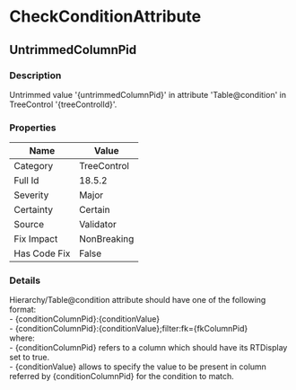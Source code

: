 ﻿---  
uid: Validator_18_5_2  
---

# CheckConditionAttribute

## UntrimmedColumnPid

### Description

Untrimmed value '{untrimmedColumnPid}' in attribute 'Table@condition' in TreeControl '{treeControlId}'.

### Properties

| Name         | Value       |
| ------------ | ----------- |
| Category     | TreeControl |
| Full Id      | 18.5.2      |
| Severity     | Major       |
| Certainty    | Certain     |
| Source       | Validator   |
| Fix Impact   | NonBreaking |
| Has Code Fix | False       |

### Details

Hierarchy\/Table@condition attribute should have one of the following format:  
\- {conditionColumnPid}:{conditionValue}  
\- {conditionColumnPid}:{conditionValue};filter:fk\={fkColumnPid}  
where:  
\- {conditionColumnPid} refers to a column which should have its RTDisplay set to true.  
\- {conditionValue} allows to specify the value to be present in column referred by {conditionColumnPid} for the condition to match.
